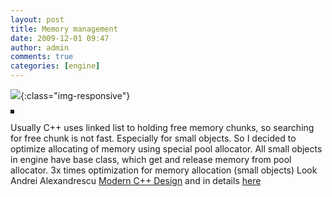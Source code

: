 ```yaml
---
layout: post
title: Memory management
date: 2009-12-01 09:47
author: admin
comments: true
categories: [engine]
---
```


![](http://2.bp.blogspot.com/_LfYx03jjmdk/SxTmMikpqMI/AAAAAAAAAus/R4ZYOjH9OsE/s1600/LIttleZombieSusie2.jpg){:class="img-responsive"}

<img class="image featured" border="3" alt="" src="http://2.bp.blogspot.com/_LfYx03jjmdk/SxTmMikpqMI/AAAAAAAAAus/R4ZYOjH9OsE/s320/LIttleZombieSusie2.jpg" id="BLOGGER_PHOTO_ID_5410202155492157634" /></a>

Usually C++ uses linked list to holding free memory chunks, so searching for free chunk is not fast. Especially for small objects. So I decided to optimize allocating of memory using special pool allocator. All small objects in engine have base class, which  get and release memory from pool allocator. 3x times optimization for memory allocation (small objects)  Look Andrei Alexandrescu <a href="http://www.amazon.com/exec/obidos/ASIN/0201704315/modecdesi-20" target="_top">Modern C++ Design</a> and in details <a href="http://books.google.com/books?id=aJ1av7UFBPwC&amp;pg=PA78&amp;lpg=PA78&amp;dq=Andrei+Alexandrescu+pool+allocator&amp;source=bl&amp;ots=YQfM1pOh7_&amp;sig=reCULuBCidrVZX9rJNgwdH-fiRE&amp;hl=en&amp;ei=ds8VS4vtD5CTkAWZgZWABw&amp;sa=X&amp;oi=book_result&amp;ct=result&amp;resnum=1&amp;ved=0CAgQ6AEwAA#v=onepage&amp;q=&amp;f=false">here</a></span>
